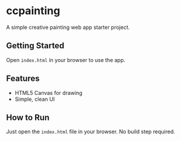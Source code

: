 # ccpainting

A simple creative painting web app starter project.

## Getting Started
Open `index.html` in your browser to use the app.

## Features
- HTML5 Canvas for drawing
- Simple, clean UI

## How to Run
Just open the `index.html` file in your browser. No build step required.

